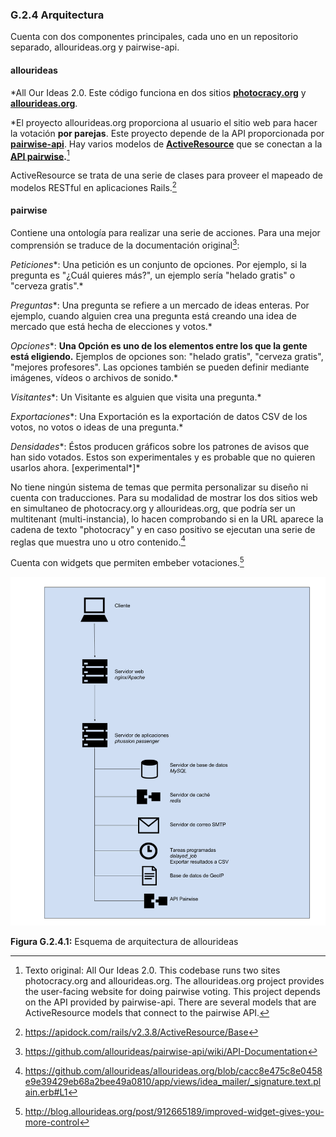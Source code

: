 ### G.2.4 Arquitectura

Cuenta con dos componentes principales, cada uno en un repositorio separado, allourideas.org y pairwise-api. 

#### allourideas

*All Our Ideas 2.0. Este código funciona en dos sitios **[photocracy.org](http://www.photocracy.org/)** y **[allourideas.org](http://www.allourideas.org/)**.

*El proyecto allourideas.org proporciona al usuario el sitio web para hacer la votación **por parejas**. Este proyecto depende de la API proporcionada por **[pairwise-api](https://github.com/allourideas/pairwise-api)**. Hay varios modelos de **[ActiveResource](http://apidock.com/rails/v2.3.8/ActiveResource/Base)** que se conectan a la **[API pairwise](https://github.com/allourideas/pairwise-api).**[^1]

ActiveResource se trata de una serie de clases para proveer el mapeado de modelos RESTful en aplicaciones Rails.[^2]


#### pairwise

Contiene una ontología para realizar una serie de acciones. Para una mejor comprensión se traduce de la documentación original[^3]:

*Peticiones**: Una petición es un conjunto de opciones. Por ejemplo, si la pregunta es "¿Cuál quieres más?", un ejemplo sería "helado gratis" o "cerveza gratis".*

*Preguntas**: Una pregunta se refiere a un mercado de ideas enteras. Por ejemplo, cuando alguien crea una pregunta está creando una idea de mercado que está hecha de elecciones y votos.*

*Opciones**: **Una Opción es uno de los elementos entre los que la gente está eligiendo.** Ejemplos de opciones son: "helado gratis", "cerveza gratis", "mejores profesores". Las opciones también se pueden definir mediante imágenes, vídeos o archivos de sonido.*

*Visitantes**: Un Visitante es alguien que visita una pregunta.*

*Exportaciones**: Una Exportación es la exportación de datos CSV de los votos, no votos o ideas de una pregunta.*

*Densidades**: Éstos producen gráficos sobre los patrones de avisos que han sido votados. Estos son experimentales y es probable que no quieren usarlos ahora. [experimental*]*

No tiene ningún sistema de temas que permita personalizar su diseño ni cuenta con traducciones. Para su modalidad de mostrar los dos sitios web en simultaneo de photocracy.org y allourideas.org, que podría ser un multitenant (multi-instancia), lo hacen comprobando si en la URL aparece la cadena de texto "photocracy" y en caso positivo se ejecutan una serie de reglas que muestra uno u otro contenido.[^4]

Cuenta con widgets que permiten embeber votaciones.[^5]

![image alt text](image_1.png)

**Figura G.2.4.1:** Esquema de arquitectura  de allourideas


[^1]: Texto original: 
All Our Ideas 2.0. This codebase runs two sites photocracy.org and allourideas.org.
The allourideas.org project provides the user-facing website for doing pairwise voting. This project depends on the API provided by pairwise-api. There are several models that are ActiveResource models that connect to the pairwise API.
[^2]: https://apidock.com/rails/v2.3.8/ActiveResource/Base
[^3]: https://github.com/allourideas/pairwise-api/wiki/API-Documentation
[^4]: https://github.com/allourideas/allourideas.org/blob/cacc8e475c8e0458e9e39429eb68a2bee49a0810/app/views/idea_mailer/_signature.text.plain.erb#L1
[^5]: http://blog.allourideas.org/post/912665189/improved-widget-gives-you-more-control
